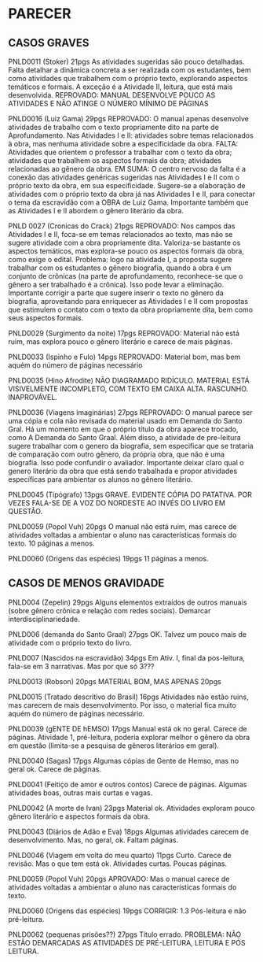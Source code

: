 PARECER
=======

CASOS GRAVES
------------

PNLD0011 (Stoker) 21pgs
As atividades sugeridas são pouco detalhadas. Falta detalhar a dinâmica concreta a ser realizada com os estudantes, bem como atividades que trabalhem com o próprio texto, explorando aspectos temáticos e formais. A exceção é a Atividade II, leitura, que está mais desenvolvida.
REPROVADO: MANUAL DESENVOLVE POUCO AS ATIVIDADES E NÃO ATINGE O NÚMERO MÍNIMO DE PÁGINAS

PNLD0016 (Luiz Gama) 29pgs
REPROVADO: O manual apenas desenvolve atividades de trabalho com o texto propriamente dito na parte de Aprofundamento. Nas Atividades I e II: atividades sobre temas relacionados à obra, mas nenhuma atividade sobre a especificidade da obra. FALTA: Atividades que orientem o professor a trabalhar com o texto da obra; atividades que trabalhem os aspectos formais da obra; atividades relacionadas ao gênero da obra. EM SUMA: O centro nervoso da falta é a conexão das atividades genéricas sugeridas nas Atividades I e II com o próprio texto da obra, em sua especificidade. Sugere-se a elaboração de atividades com o próprio texto da obra já nas Atividades I e II, para conectar o tema da escravidão com a OBRA de Luiz Gama. Importante também que as Atividades I e II abordem o gênero literário da obra.

PNLD 0027 (Cronicas do Crack) 21pgs
REPROVADO: Nos campos das Atividades I e II, foca-se em temas relacionados ao texto, mas não se sugere atividade com a obra propriamente dita. Valoriza-se bastante os aspectos temáticos, mas explora-se pouco os aspectos formais da obra, como exige o edital. Problema: logo na atividade I, a proposta sugere trabalhar com os estudantes o gênero biografia, quando a obra é um conjunto de crônicas (na parte de aprofundamento, reconhece-se que o gênero a ser trabalhado é a crônica). Isso pode levar a eliminação. Importante corrigir a parte que sugere inserir o texto no gênero da biografia, aproveitando para enriquecer as Atividades I e II com propostas que estimulem o contato com o texto da obra propriamente dita, bem como seus aspectos formais.

PNLD0029 (Surgimento da noite) 17pgs
REPROVADO: Material não está ruim, mas explora pouco o gênero literário e carece de mais páginas.

PNLD0033 (Ispinho e Fulo) 14pgs
REPROVADO: Material bom, mas bem aquém do número de páginas necessário

PNLD0035 (Hino Afrodite) NÃO DIAGRAMADO
RIDÍCULO. MATERIAL ESTÁ VISIVELMENTE INCOMPLETO, COM TEXTO EM CAIXA ALTA. RASCUNHO. INAPROVÁVEL.

PNLD0036 (Viagens imaginárias) 27pgs
REPROVADO: O manual parece ser uma cópia e cola não revisada do material usado em Demanda do Santo Gral. Há um momento em que o próprio título da obra aparece trocado, como A Demanda do Santo Graal. Além disso, a atividade de pre-leitura sugere trabalhar com o genero da biografia, sem especificar que se trataria de comparação com outro gênero, da própria obra, que não é uma biografia. Isso pode confundir o avaliador. Importante deixar claro qual o genero literário da obra que está sendo trabalhada e propor atividades específicas para ambientar os alunos no gênero literário.

PNLD0045 (Tipógrafo) 13pgs
GRAVE. EVIDENTE CÓPIA DO PATATIVA. POR VEZES FALA-SE DE A VOZ DO NORDESTE AO INVÉS DO LIVRO EM QUESTÃO.

PNLD0059 (Popol Vuh) 20pgs
O manual não está ruim, mas carece de atividades voltadas a ambientar o aluno nas características formais do texto. 10 páginas a menos.

PNLD0060 (Origens das espécies) 19pgs
11 páginas a menos.

CASOS DE MENOS GRAVIDADE
------------------------

PNLD004 (Zepelin) 29pgs
Alguns elementos extraídos de outros manuais (sobre gênero crônica e relação com redes sociais).
Demarcar interdisciplinariedade.

PNLD006 (demanda do Santo Graal) 27pgs
OK. Talvez um pouco mais de atividade com o próprio texto do livro.

PNLD007 (Nascidos na escravidão) 34pgs
Em Ativ. I, final da pos-leitura, fala-se em 3 narrativas. Mas por que só 3???

PNLD0013 (Robson) 20pgs
MATERIAL BOM, MAS APENAS 20pgs

PNLD0015 (Tratado descritivo do Brasil) 16pgs
Atividades não estão ruins, mas carecem de mais desenvolvimento. Por isso, o material fica muito aquém do número de páginas necessário.


PNLD0039 (gENTE DE hEMSO) 17pgs
Manual está ok no geral. Carece de páginas. Atividade 1, pré-leitura, poderia explorar melhor o gênero da obra em questão (limita-se a pesquisa de gêneros literários em geral).

PNLD0040 (Sagas) 17pgs
Algumas cópias de Gente de Hemso, mas no geral ok. Carece de páginas.

PNLD0041 (Feitiço de amor e outros contos)
Carece de páginas. Algumas atividades boas, outras mais curtas e vagas.

PNLD0042 (A morte de Ivan) 23pgs
Material ok. Atividades exploram pouco gênero literário e aspectos formais da obra.

PNLD0043 (Diários de Adão e Eva) 18pgs
Algumas atividades carecem de desenvolvimento. Mas, no geral, ok. Faltam páginas.

PNLD0046 (Viagem em volta do meu quarto) 11pgs
Curto. Carece de revisão. Mas o que tem está ok. Atividades curtas. Poucas páginas.

PNLD0059 (Popol Vuh) 20pgs
APROVADO: Mas o manual carece de atividades voltadas a ambientar o aluno nas características formais do texto.

PNLD0060 (Origens das espécies) 19pgs
CORRIGIR: 1.3 Pós-leitura e não pré-leitura.

PNLD0062 (pequenas prisões??) 27pgs
Título errado. PROBLEMA: NÃO ESTÃO DEMARCADAS AS ATIVIDADES DE PRÉ-LEITURA, LEITURA E PÓS LEITURA.